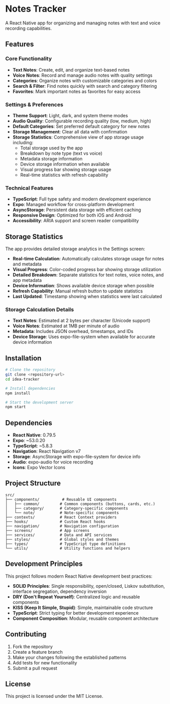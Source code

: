 # Notes Tracker

A React Native app for organizing and managing notes with text and voice recording capabilities.

## Features

### Core Functionality
- **Text Notes**: Create, edit, and organize text-based notes
- **Voice Notes**: Record and manage audio notes with quality settings
- **Categories**: Organize notes with customizable categories and colors
- **Search & Filter**: Find notes quickly with search and category filtering
- **Favorites**: Mark important notes as favorites for easy access

### Settings & Preferences
- **Theme Support**: Light, dark, and system theme modes
- **Audio Quality**: Configurable recording quality (low, medium, high)
- **Default Categories**: Set preferred default category for new notes
- **Storage Management**: Clear all data with confirmation
- **Storage Statistics**: Comprehensive view of app storage usage including:
  - Total storage used by the app
  - Breakdown by note type (text vs voice)
  - Metadata storage information
  - Device storage information when available
  - Visual progress bar showing storage usage
  - Real-time statistics with refresh capability

### Technical Features
- **TypeScript**: Full type safety and modern development experience
- **Expo**: Managed workflow for cross-platform development
- **AsyncStorage**: Persistent data storage with efficient caching
- **Responsive Design**: Optimized for both iOS and Android
- **Accessibility**: ARIA support and screen reader compatibility

## Storage Statistics

The app provides detailed storage analytics in the Settings screen:

- **Real-time Calculation**: Automatically calculates storage usage for notes and metadata
- **Visual Progress**: Color-coded progress bar showing storage utilization
- **Detailed Breakdown**: Separate statistics for text notes, voice notes, and app metadata
- **Device Information**: Shows available device storage when possible
- **Refresh Capability**: Manual refresh button to update statistics
- **Last Updated**: Timestamp showing when statistics were last calculated

### Storage Calculation Details

- **Text Notes**: Estimated at 2 bytes per character (Unicode support)
- **Voice Notes**: Estimated at 1MB per minute of audio
- **Metadata**: Includes JSON overhead, timestamps, and IDs
- **Device Storage**: Uses expo-file-system when available for accurate device information

## Installation

```bash
# Clone the repository
git clone <repository-url>
cd idea-tracker

# Install dependencies
npm install

# Start the development server
npm start
```

## Dependencies

- **React Native**: 0.79.5
- **Expo**: ~53.0.20
- **TypeScript**: ~5.8.3
- **Navigation**: React Navigation v7
- **Storage**: AsyncStorage with expo-file-system for device info
- **Audio**: expo-audio for voice recording
- **Icons**: Expo Vector Icons

## Project Structure

```
src/
├── components/          # Reusable UI components
│   ├── common/         # Common components (buttons, cards, etc.)
│   ├── category/       # Category-specific components
│   └── note/           # Note-specific components
├── contexts/           # React Context providers
├── hooks/              # Custom React hooks
├── navigation/         # Navigation configuration
├── screens/            # App screens
├── services/           # Data and API services
├── styles/             # Global styles and themes
├── types/              # TypeScript type definitions
└── utils/              # Utility functions and helpers
```

## Development Principles

This project follows modern React Native development best practices:

- **SOLID Principles**: Single responsibility, open/closed, Liskov substitution, interface segregation, dependency inversion
- **DRY (Don't Repeat Yourself)**: Centralized logic and reusable components
- **KISS (Keep It Simple, Stupid)**: Simple, maintainable code structure
- **TypeScript**: Strict typing for better development experience
- **Component Composition**: Modular, reusable component architecture

## Contributing

1. Fork the repository
2. Create a feature branch
3. Make your changes following the established patterns
4. Add tests for new functionality
5. Submit a pull request

## License

This project is licensed under the MIT License.
